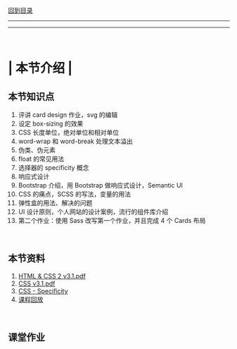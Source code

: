[回到目录](../../README.md)

<hr>
<hr>
<br>

# | 本节介绍 |

## **本节知识点**

1. 评讲 card design 作业，svg 的编辑
2. 设定 box-sizing 的效果
3. CSS 长度单位，绝对单位和相对单位
4. word-wrap 和 word-break 处理文本溢出
5. 伪类、伪元素
6. float 的常见用法
7. 选择器的 specificity 概念
8. 响应式设计
9. Bootstrap 介绍，用 Bootstrap 做响应式设计，Semantic UI
10. CSS 的痛点，SCSS 的写法，变量的用法
11. 弹性盒的用法、解决的问题
12. UI 设计原则，个人网站的设计案例，流行的组件库介绍
13. 第二个作业：使用 Sass 改写第一个作业，并且完成 4 个 Cards 布局

<br>

## **本节资料**

1. [HTML & CSS 2 v3.1.pdf](https://github.com/NorrisWu0/JRAcademy-FullStack-T14/blob/lectures/lecture-03-css-scss/course-materials/l03_css_scss/03%20HTML%26CSS%202%20v3.1.pdf)
2. [CSS v3.1.pdf](https://github.com/NorrisWu0/JRAcademy-FullStack-T14/blob/lectures/lecture-03-css-scss/course-materials/l02_html%26css/02%20CSS%20v3.1.pdf)
3. [CSS - Specificity](https://github.com/NorrisWu0/JRAcademy-FullStack-T14/blob/lectures/lecture-03-css-scss/course-materials/l03_css_scss/css%20-%20specificity.pdf)
4. [课程回放]()

<br>

## **课堂作业**

<br>
